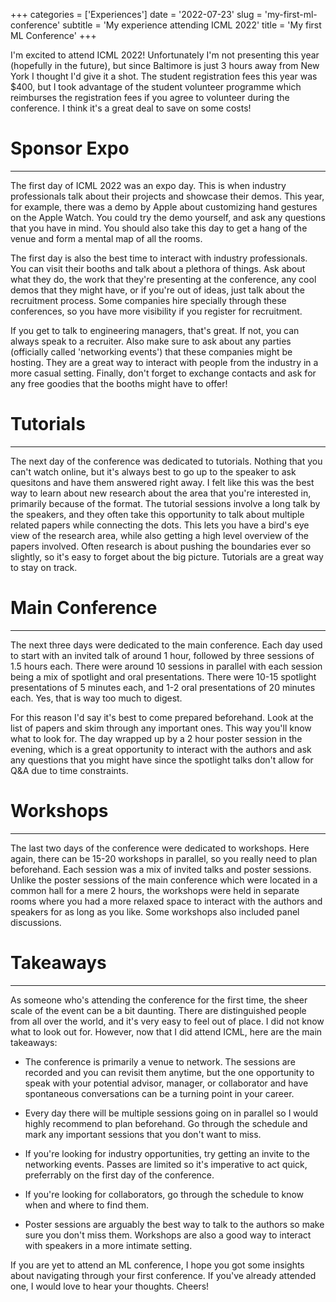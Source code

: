 +++
categories = ['Experiences']
date = '2022-07-23'
slug = 'my-first-ml-conference'
subtitle = 'My experience attending ICML 2022'
title = 'My first ML Conference'
+++

I'm excited to attend ICML 2022! Unfortunately I'm not presenting this year (hopefully in the
future), but since Baltimore is just 3 hours away from New York I thought I'd give it a shot. The
student registration fees this year was $400, but I took advantage of the student volunteer
programme which reimburses the registration fees if you agree to volunteer during the conference. I
think it's a great deal to save on some costs!

# Sponsor Expo

---

The first day of ICML 2022 was an expo day. This is when industry professionals talk about their
projects and showcase their demos. This year, for example, there was a demo by Apple about
customizing hand gestures on the Apple Watch. You could try the demo yourself, and ask any questions
that you have in mind. You should also take this day to get a hang of the venue and form a mental
map of all the rooms.

The first day is also the best time to interact with industry professionals. You can visit their
booths and talk about a plethora of things. Ask about what they do, the work that they're presenting
at the conference, any cool demos that they might have, or if you're out of ideas, just talk about
the recruitment process. Some companies hire specially through these conferences, so you have more
visibility if you register for recruitment.

If you get to talk to engineering managers, that's great. If not, you can always speak to a
recruiter. Also make sure to ask about any parties (officially called 'networking events') that
these companies might be hosting. They are a great way to interact with people from the industry in
a more casual setting. Finally, don't forget to exchange contacts and ask for any free goodies that
the booths might have to offer!

# Tutorials

---

The next day of the conference was dedicated to tutorials. Nothing that you can't watch online, but
it's always best to go up to the speaker to ask quesitons and have them answered right away. I felt
like this was the best way to learn about new research about the area that you're interested in,
primarily because of the format. The tutorial sessions involve a long talk by the speakers, and they
often take this opportunity to talk about multiple related papers while connecting the dots. This
lets you have a bird's eye view of the research area, while also getting a high level overview of
the papers involved. Often research is about pushing the boundaries ever so slightly, so it's easy
to forget about the big picture. Tutorials are a great way to stay on track.

# Main Conference

---

The next three days were dedicated to the main conference. Each day used to start with an invited
talk of around 1 hour, followed by three sessions of 1.5 hours each. There were around 10 sessions
in parallel with each session being a mix of spotlight and oral presentations. There were 10-15
spotlight presentations of 5 minutes each, and 1-2 oral presentations of 20 minutes each. Yes, that
is way too much to digest.

For this reason I'd say it's best to come prepared beforehand. Look at the list of papers and skim
through any important ones. This way you'll know what to look for. The day wrapped up by a 2 hour
poster session in the evening, which is a great opportunity to interact with the authors and ask any
questions that you might have since the spotlight talks don't allow for Q&A due to time constraints.

# Workshops

---

The last two days of the conference were dedicated to workshops. Here again, there can be 15-20
workshops in parallel, so you really need to plan beforehand. Each session was a mix of invited
talks and poster sessions. Unlike the poster sessions of the main conference which were located in a
common hall for a mere 2 hours, the workshops were held in separate rooms where you had a more
relaxed space to interact with the authors and speakers for as long as you like. Some workshops also
included panel discussions.

# Takeaways

---

As someone who's attending the conference for the first time, the sheer scale of the event can be a
bit daunting. There are distinguished people from all over the world, and it's very easy to feel out
of place. I did not know what to look out for. However, now that I did attend ICML, here are the
main takeaways:

- The conference is primarily a venue to network. The sessions are recorded and you can revisit them
  anytime, but the one opportunity to speak with your potential advisor, manager, or collaborator
  and have spontaneous conversations can be a turning point in your career.

- Every day there will be multiple sessions going on in parallel so I would highly recommend to plan
  beforehand. Go through the schedule and mark any important sessions that you don't want to miss.

- If you're looking for industry opportunities, try getting an invite to the networking events.
  Passes are limited so it's imperative to act quick, preferrably on the first day of the
  conference.

- If you're looking for collaborators, go through the schedule to know when and where to find them.

- Poster sessions are arguably the best way to talk to the authors so make sure you don't miss them.
  Workshops are also a good way to interact with speakers in a more intimate setting.

If you are yet to attend an ML conference, I hope you got some insights about navigating through
your first conference. If you've already attended one, I would love to hear your thoughts. Cheers!
